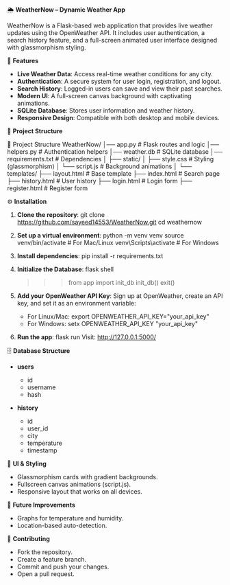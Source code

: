 

🌦 **WeatherNow – Dynamic Weather App**

WeatherNow is a Flask-based web application that provides live weather updates using the OpenWeather API. It includes user authentication, a search history feature, and a full-screen animated user interface designed with glassmorphism styling.

🚀 **Features**

- **Live Weather Data**: Access real-time weather conditions for any city.
- **Authentication**: A secure system for user login, registration, and logout.
- **Search History**: Logged-in users can save and view their past searches.
- **Modern UI**: A full-screen canvas background with captivating animations.
- **SQLite Database**: Stores user information and weather history.
- **Responsive Design**: Compatible with both desktop and mobile devices.

📂 **Project Structure**

📂 Project Structure
WeatherNow/
│── app.py               # Flask routes and logic
│── helpers.py           # Authentication helpers
│── weather.db           # SQLite database
│── requirements.txt     # Dependencies
│
├── static/
│   ├── style.css        # Styling (glassmorphism)
│   └── script.js        # Background animations
│
└── templates/
    ├── layout.html       # Base template
    ├── index.html        # Search page
    ├── history.html      # User history
    ├── login.html        # Login form
    ├── register.html     # Register form


⚙️ **Installation**

1. **Clone the repository**:
  git clone https://github.com/sayeed14553/WeatherNow.git
  cd weathernow
  
2. **Set up a virtual environment**:
   python -m venv venv
   source venv/bin/activate   # For Mac/Linux
   venv\Scripts\activate      # For Windows

3. **Install dependencies**:
   pip install -r requirements.txt

4. **Initialize the Database**:
   flask shell
   >>> from app import init_db
   >>> init_db()
   >>> exit()

5. **Add your OpenWeather API Key**:
   Sign up at OpenWeather, create an API key, and set it as an environment variable:
   - For Linux/Mac:
    export OPENWEATHER_API_KEY="your_api_key"
   - For Windows:
    setx OPENWEATHER_API_KEY "your_api_key"

6. **Run the app**:
  flask run
  Visit: http://127.0.0.1:5000/

🗄 **Database Structure**
- **users**
  - id
  - username
  - hash

- **history**
  - id
  - user_id
  - city
  - temperature
  - timestamp

🎨 **UI & Styling**
  - Glassmorphism cards with gradient backgrounds.
  - Fullscreen canvas animations (script.js).
  - Responsive layout that works on all devices.

📌 **Future Improvements**
  - Graphs for temperature and humidity.
  - Location-based auto-detection.

🤝 **Contributing**
- Fork the repository.
- Create a feature branch.
- Commit and push your changes.
- Open a pull request.

